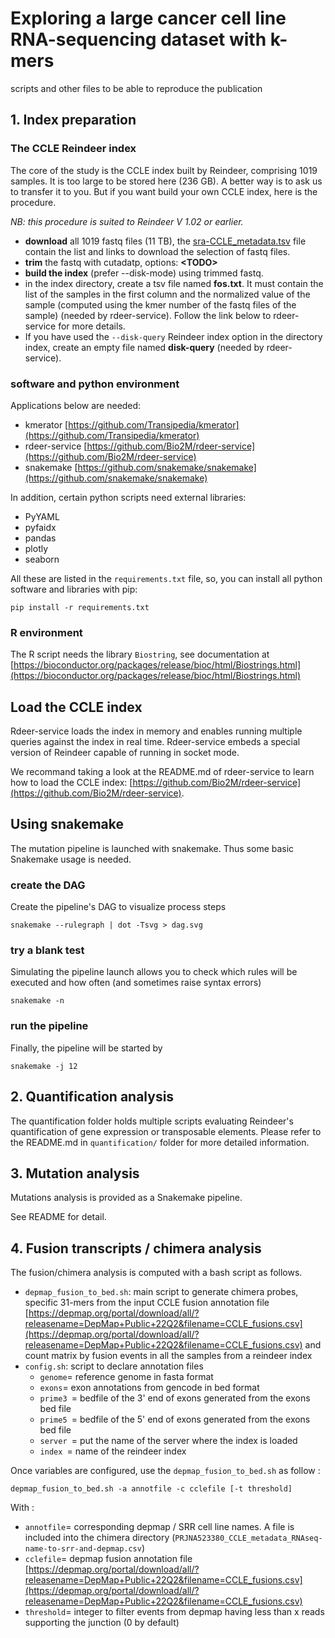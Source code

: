 # Exploring a large cancer cell line RNA-sequencing dataset with k-mers
scripts and other files to be able to reproduce the publication

## 1. Index preparation


### The CCLE Reindeer index

The core of the study is the CCLE index built by Reindeer, comprising 1019 samples. It is too large to be stored here (236 GB). A better way is to ask us to transfer it to you. But if you want build your own CCLE index, here is the procedure.

_NB: this procedure is suited to Reindeer V 1.02 or earlier._

- **download** all 1019 fastq files (11 TB), the [sra-CCLE_metadata.tsv](./sra-CCLE_metadata.tsv) file contain the list and links to download the selection of fastq files.
- **trim** the fastq with cutadatp, options: **<TODO\>**
- **build the index** (prefer --disk-mode) using trimmed fastq. 
- in the index directory, create a tsv file named **fos.txt**. It must contain the list of the samples in the first column and the normalized value of the sample (computed using the kmer number of the fastq files of the sample) (needed by rdeer-service). Follow the link below to rdeer-service for more details.
- If you have used the  ``--disk-query`` Reindeer index option in the directory index, create an empty file named **disk-query** (needed by rdeer-service).

### software and python environment

Applications below are needed:

- kmerator [https://github.com/Transipedia/kmerator](https://github.com/Transipedia/kmerator)
- rdeer-service [https://github.com/Bio2M/rdeer-service](https://github.com/Bio2M/rdeer-service)
- snakemake [https://github.com/snakemake/snakemake](https://github.com/snakemake/snakemake)

In addition, certain python scripts need external libraries:

- PyYAML
- pyfaidx
- pandas
- plotly
- seaborn 

All these are listed in the ``requirements.txt`` file, so, you can install all python software and libraries with pip:

```
pip install -r requirements.txt
```

### R environment

The R script needs the library ``Biostring``, see documentation at [https://bioconductor.org/packages/release/bioc/html/Biostrings.html](https://bioconductor.org/packages/release/bioc/html/Biostrings.html)

## Load the CCLE index

Rdeer-service loads the index in memory and enables running multiple queries against the index in real time. Rdeer-service embeds a special version of Reindeer capable of running in socket mode.
 
We recommand taking a look at the README.md of rdeer-service to learn how to load the CCLE index: [https://github.com/Bio2M/rdeer-service](https://github.com/Bio2M/rdeer-service).
 

## Using snakemake

The mutation pipeline is launched with snakemake. Thus some basic Snakemake usage is needed.  

### create the DAG

Create the pipeline's DAG to visualize process steps

```
snakemake --rulegraph | dot -Tsvg > dag.svg
```

### try a blank test

Simulating the pipeline launch allows you to check which rules will be executed and how often (and sometimes raise syntax errors)
 
 ```
 snakemake -n 
 ```

### run the pipeline

Finally, the pipeline will be started by

```
snakemake -j 12
```

## 2. Quantification analysis

The quantification folder holds multiple scripts evaluating Reindeer's quantification of gene expression or transposable elements. Please refer to the README.md in `quantification/` folder for more detailed information.

## 3. Mutation analysis
 
Mutations analysis is provided as a Snakemake pipeline. 

See README for detail. 

## 4. Fusion transcripts / chimera analysis

The fusion/chimera analysis is computed with a bash script as follows. 

- ``depmap_fusion_to_bed.sh``: main script to generate chimera probes, specific 31-mers from the input CCLE fusion annotation file [https://depmap.org/portal/download/all/?releasename=DepMap+Public+22Q2&filename=CCLE_fusions.csv](https://depmap.org/portal/download/all/?releasename=DepMap+Public+22Q2&filename=CCLE_fusions.csv) and count matrix by fusion events in all the samples from a reindeer index 
- ``config.sh``: script to declare annotation files
	- ``genome``= reference genome in fasta format
	- ``exons``= exon annotations from gencode in bed format
	- ``prime3 ``= bedfile of the 3' end of exons generated from the exons bed file
	-  ``prime5 ``= bedfile of the 5' end of exons generated from the exons bed file
	-  ``server ``= put the name of the server where the index is loaded
	-  ``index ``= name of the reindeer index
	
Once variables are configured, use the ``depmap_fusion_to_bed.sh`` as follow :

``depmap_fusion_to_bed.sh -a annotfile -c cclefile [-t threshold]``

With :

- ``annotfile``= corresponding depmap / SRR cell line names. A file is included into the chimera directory (`PRJNA523380_CCLE_metadata_RNAseq-name-to-srr-and-depmap.csv`)
- ``cclefile``= depmap fusion annotation file [https://depmap.org/portal/download/all/?releasename=DepMap+Public+22Q2&filename=CCLE_fusions.csv](https://depmap.org/portal/download/all/?releasename=DepMap+Public+22Q2&filename=CCLE_fusions.csv)
- ``threshold``= integer to filter events from depmap having less than x reads supporting the junction (0 by default)


 
 



